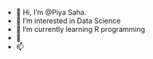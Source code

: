 - 👋 Hi, I’m @Piya Saha.
- 👀 I’m interested in Data Science 
- 🌱 I’m currently learning R programming 
- 💞️ 
- 📫 

<!---
Piya1234saha/Piya1234saha is a ✨ special ✨ repository because its `README.md` (this file) appears on your GitHub profile.
You can click the Preview link to take a look at your changes.
--->
